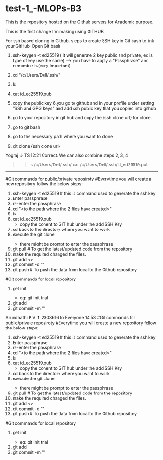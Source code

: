 # test-1_-MLOPs-B3
This is the repository hosted on the Github servers for Academic purpose.

This is the first change I'm making using GITHUB.

For ssh based cloning in Github.
steps to create SSH key in Git bash to link your GitHub.
Open Git bash
1. ssh-keygen -t ed25519  ( it will generate 2 key public and private, ed is type of key use the same)
--> you have to apply a "Passphrase" and remember it.(very Important)

2. cd "/c/Users/Dell/.ssh/"
3. ls
4. cat id_ed25519.pub
5. copy the public key
6.you go to github and in your profile under setting "SSh and GPG Keys" and add ssh public key that you copied into github
7. go to your repository in git hub and copy the {ssh clone url} for clone.
8. go to git bash
9. go to the necessary path where you want to clone
10. git clone {ssh clone url}

Yograj ↓ TS 12:21
Correct.
We can also combine steps 2, 3, 4
>> ls /c/Users/Dell/.ssh/
>> cat /c/Users/Dell/.ssh/id_ed25519.pub

--------

#Git commands for public/private reposiroty
#Everytime you will create a new repository follow the below steps:
1. ssh-keygen -t ed25519 # this is command used to generate the ssh key
3. Enter passphrase
4. re-enter the passphrase
5. cd "<to the path where the 2 files have created>"
6. ls
7. cat id_ed25519.pub
   - copy the conent to GIT hub under the add SSH Key
8. cd back to the directory where you want to work
9. execute the git clone <use the ssh link copied from the git hub repository>
   - there might be prompt to enter the passphrase
10. git pull # To get the latest/updated code from the repository
11. make the required changed the files.
11. git add <>
12. git commit -d ""
13. git push # To push the data from local to the Github repository

#Git commands for local repository
1. get init <directory name>
   - eg: git init trial
2. git add <new file>
3. git commit -m "<add your comment>"

Arundhathi P V ↥ 2303616  to  Everyone 14:53
#Git commands for public/private reposiroty
#Everytime you will create a new repository follow the below steps:
1. ssh-keygen -t ed25519 # this is command used to generate the ssh key
3. Enter passphrase
4. re-enter the passphrase
5. cd "<to the path where the 2 files have created>"
6. ls
7. cat id_ed25519.pub
   - copy the conent to GIT hub under the add SSH Key
8. cd back to the directory where you want to work
9. execute the git clone <use the ssh link copied from the git hub repository>
   - there might be prompt to enter the passphrase
10. git pull # To get the latest/updated code from the repository
11. make the required changed the files.
11. git add <>
12. git commit -d ""
13. git push # To push the data from local to the Github repository

#Git commands for local repository
1. get init <directory name>
   - eg: git init trial
2. git add <new file>
3. git commit -m "<add your comment>"
